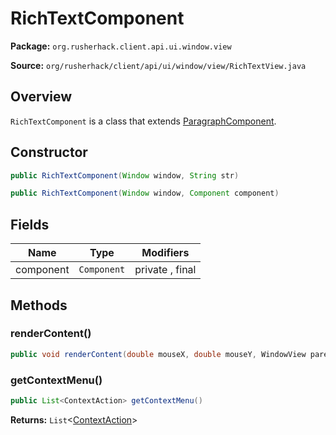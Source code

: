 # RichTextComponent

**Package:** `org.rusherhack.client.api.ui.window.view`

**Source:** `org/rusherhack/client/api/ui/window/view/RichTextView.java`

## Overview

`RichTextComponent` is a class that extends [ParagraphComponent](/client/api/ui/window/content/component/ParagraphComponent.md).

## Constructor

```java
public RichTextComponent(Window window, String str)
```

```java
public RichTextComponent(Window window, Component component)
```

## Fields

| Name | Type | Modifiers |
|------|------|----------|
| component | `Component` | private , final |


## Methods

### renderContent()

```java
public void renderContent(double mouseX, double mouseY, WindowView parent)
```

### getContextMenu()

```java
public List<ContextAction> getContextMenu()
```

**Returns:** `List`<[ContextAction](/client/api/ui/window/context/ContextAction.md)>

